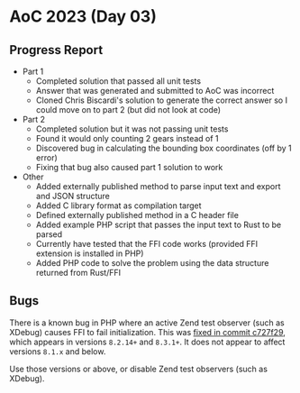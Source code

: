 # AoC 2023 (Day 03)

## Progress Report
- Part 1
  - Completed solution that passed all unit tests
  - Answer that was generated and submitted to AoC was incorrect
  - Cloned Chris Biscardi's solution to generate the correct answer so I could
    move on to part 2 (but did not look at code)
- Part 2
  - Completed solution but it was not passing unit tests
  - Found it would only counting 2 gears instead of 1
  - Discovered bug in calculating the bounding box coordinates (off by 1 error)
  - Fixing that bug also caused part 1 solution to work
- Other
  - Added externally published method to parse input text and export and JSON structure
  - Added C library format as compilation target
  - Defined externally published method in a C header file
  - Added example PHP script that passes the input text to Rust to be parsed
  - Currently have tested that the FFI code works (provided FFI extension is installed in PHP)
  - Added PHP code to solve the problem using the data structure returned from Rust/FFI

## Bugs

There is a known bug in PHP where an active Zend test observer (such as XDebug)
causes FFI to fail initialization. This was [fixed in commit c727f29][bugfix],
which appears in versions `8.2.14+` and `8.3.1+`. It does not appear to affect
versions `8.1.x` and below.

Use those versions or above, or disable Zend test observers (such as XDebug).

[bugfix]: https://github.com/php/php-src/commit/c727f2994257ebae17d992808b334d95c95de2f1 "Fix GH-12905: FFI::new interacts badly with observers"

